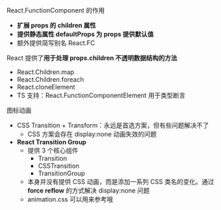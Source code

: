 React.FunctionComponent<Props> 的作用
* **扩展 props 的 children 属性**
* **提供静态属性 defaultProps 为 props 提供默认值**
* 额外提供简写别名 React.FC

React 提供了**用于处理 props.children 不透明数据结构的方法**
* React.Children.map
* React.Children.foreach
* React.cloneElement
* TS 支持：React.FunctionComponentElement 用于类型断言

图标动画
* CSS Transition + Transform：永远是首选方案，但有些问题解决不了
  * CSS 方案会存在 display:none 动画失效的问题
* **React Transition Group**
  * 提供 3 个核心组件
    * Transition
    * CSSTransition
    * TransitionGroup
  * 本身并没有提供 CSS 动画，而是添加一系列 CSS 类名的变化。通过 **force reflow** 的方式解决 display:none 问题
  * animation.css 可以用来参考哦